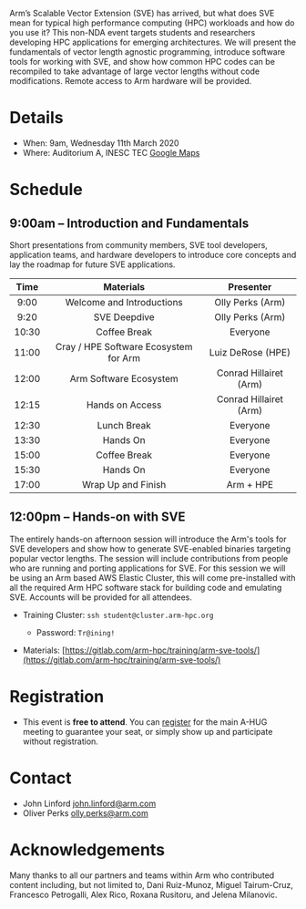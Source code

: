 Arm’s Scalable Vector Extension (SVE) has arrived, but what does SVE mean for typical high performance computing (HPC) workloads and how do you use it? This non-NDA event targets students and researchers developing HPC applications for emerging architectures.  We will present the fundamentals of vector length agnostic programming, introduce software tools for working with SVE, and show how common HPC codes can be recompiled to take advantage of large vector lengths without code modifications.  Remote access to Arm hardware will be provided.  

# Details

* When: 9am, Wednesday 11th March 2020
* Where: Auditorium A, INESC TEC [Google Maps](https://goo.gl/maps/7DzBghHhr9k64W6f8)



# Schedule

## 9:00am – Introduction and Fundamentals

Short presentations from community members, SVE tool developers, application teams, and hardware developers to introduce core concepts and lay the roadmap for future SVE applications.

  Time | Materials | Presenter 
  :-----: | :-------: | :-------: 
   9:00 | Welcome and Introductions | Olly Perks (Arm)
   9:20 | SVE Deepdive | Olly Perks (Arm)
  10:30 | Coffee Break | Everyone
  11:00 | Cray / HPE Software Ecosystem for Arm | Luiz DeRose (HPE)
  12:00 | Arm Software Ecosystem | Conrad Hillairet (Arm)
  12:15 | Hands on Access | Conrad Hillairet (Arm)
  12:30 | Lunch Break | Everyone 
  13:30 | Hands On | Everyone
  15:00 | Coffee Break | Everyone
  15:30 | Hands On | Everyone
  17:00 | Wrap Up and Finish | Arm + HPE 

## 12:00pm – Hands-on with SVE

The entirely hands-on afternoon session will introduce the Arm's tools for SVE developers and show how to generate SVE-enabled binaries targeting popular vector lengths. The session will include contributions from people who are running and porting applications for SVE. For this session we will be using an Arm based AWS Elastic Cluster, this will come pre-installed with all the required Arm HPC software stack for building code and emulating SVE. Accounts will be provided for all attendees.

 * Training Cluster: `ssh student@cluster.arm-hpc.org`
   * Password: `Tr@ining!`

 * Materials: [https://gitlab.com/arm-hpc/training/arm-sve-tools/](https://gitlab.com/arm-hpc/training/arm-sve-tools/)

# Registration

 * This event is **free to attend**.  You can [register](https://www.weezevent.com/a-hug-sve-hackathon?lg_billetterie=2&id_evenement=594633) for the main A-HUG meeting to guarantee your seat, or simply show up and participate without registration.

# Contact

 * John Linford <john.linford@arm.com>
 * Oliver Perks <olly.perks@arm.com>

# Acknowledgements

Many thanks to all our partners and teams within Arm who contributed content including, but not limited to, Dani Ruiz-Munoz, Miguel Tairum-Cruz, Francesco Petrogalli, Alex Rico, Roxana Rusitoru, and Jelena Milanovic.

